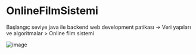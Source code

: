 # OnlineFilmSistemi
Başlangıç seviye java ile backend web development patikası -> Veri yapıları ve algoritmalar > Online film sistemi

![image](https://user-images.githubusercontent.com/102998968/161643323-c3ebfe56-2795-482c-890d-e7c2938eace2.png)

